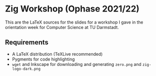 # Zig Workshop (Ophase 2021/22)

This are the LaTeX sources for the slides for a workshop I gave in the
orientation week for Computer Science at TU Darmstadt.

## Requirements

- A LaTeX distribution (TeXLive recommended)
- Pygments for code highlighting
- `wget` and Inkscape for downloading and generating `zero.png` and
  `zig-logo-dark.png`
